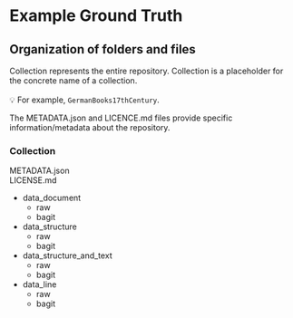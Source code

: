 # Example Ground Truth

## Organization of folders and files 

Collection represents the entire repository. Collection is a placeholder for the concrete name of a collection.<br/><br/>
💡 For example, `GermanBooks17thCentury`. 

The METADATA.json and LICENCE.md files provide specific information/metadata about the repository.

### Collection
METADATA.json<br/>
LICENSE.md<br/>
- data_document
  - raw
  - bagit
- data_structure
  - raw
  - bagit
- data_structure_and_text
  - raw
  - bagit
- data_line
  - raw
  - bagit
